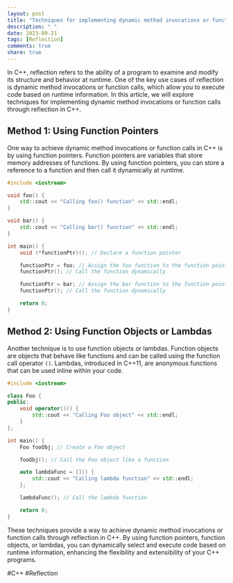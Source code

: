 ```yaml
---
layout: post
title: "Techniques for implementing dynamic method invocations or function calls through reflection in C++."
description: " "
date: 2023-09-21
tags: [Reflection]
comments: true
share: true
---
```


In C++, reflection refers to the ability of a program to examine and modify its structure and behavior at runtime. One of the key use cases of reflection is dynamic method invocations or function calls, which allow you to execute code based on runtime information. In this article, we will explore techniques for implementing dynamic method invocations or function calls through reflection in C++.

## Method 1: Using Function Pointers

One way to achieve dynamic method invocations or function calls in C++ is by using function pointers. Function pointers are variables that store memory addresses of functions. By using function pointers, you can store a reference to a function and then call it dynamically at runtime.

```c++
#include <iostream>

void foo() {
    std::cout << "Calling foo() function" << std::endl;
}

void bar() {
    std::cout << "Calling bar() function" << std::endl;
}

int main() {
    void (*functionPtr)(); // Declare a function pointer

    functionPtr = foo; // Assign the foo function to the function pointer
    functionPtr(); // Call the function dynamically

    functionPtr = bar; // Assign the bar function to the function pointer
    functionPtr(); // Call the function dynamically

    return 0;
}
```

## Method 2: Using Function Objects or Lambdas

Another technique is to use function objects or lambdas. Function objects are objects that behave like functions and can be called using the function call operator `()`. Lambdas, introduced in C++11, are anonymous functions that can be used inline within your code.

```c++
#include <iostream>

class Foo {
public:
    void operator()() {
        std::cout << "Calling Foo object" << std::endl;
    }
};

int main() {
    Foo fooObj; // Create a Foo object

    fooObj(); // Call the Foo object like a function

    auto lambdaFunc = []() {
        std::cout << "Calling lambda function" << std::endl;
    };

    lambdaFunc(); // Call the lambda function

    return 0;
}
```

These techniques provide a way to achieve dynamic method invocations or function calls through reflection in C++. By using function pointers, function objects, or lambdas, you can dynamically select and execute code based on runtime information, enhancing the flexibility and extensibility of your C++ programs.

#C++ #Reflection